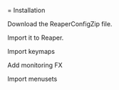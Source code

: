 = Installation

Download the ReaperConfigZip file.

Import it to Reaper.

Import keymaps

Add monitoring FX

Import menusets




